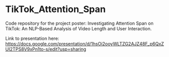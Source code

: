 # TikTok_Attention_Span

Code repository for the project poster: Investigating Attention Span on TikTok: An NLP-Based Analysis of Video Length and User Interaction.

Link to presentation here: https://docs.google.com/presentation/d/1hsOi2ooyWLTZG2AJZ48F_p6QxZUI2TPS8V9xPn1to-s/edit?usp=sharing
